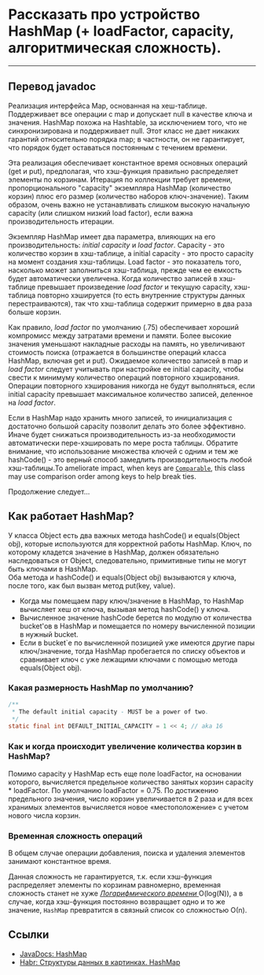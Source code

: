 # Рассказать про устройство HashMap (+ loadFactor, capacity, алгоритмическая сложность).
---

## Перевод javadoc

Реализация интерфейса Map, основанная на хеш-таблице. Поддерживает все операции с map и допускает null в качестве ключа и значения. HashMap похожа на Hashtable, за исключением того, что не синхронизирована и поддерживает null. Этот класс не дает никаких гарантий относительно порядка map; в частности, он не гарантирует, что порядок будет оставаться постоянным с течением времени.  

Эта реализация обеспечивает константное время основных операций (get и put), предполагая, что хэш-функция правильно распределяет элементы по корзинам. Итерация по коллекции требует времени, пропорционального "capacity" экземпляра HashMap (количество корзин) плюс его размер (количество наборов ключ-значение). Таким образом, очень важно не устанавливать слишком высокую начальную capacity (или слишком низкий load factor), если важна производительность итерации.  

Экземпляр HashMap имеет два параметра, влияющих на его производительность: *initial capacity* и *load factor*. Capacity - это количество корзин в хэш-таблице, а initial capacity - это просто capacity на момент создания хэш-таблицы. Load factor - это показатель того, насколько может заполниться хэш-таблица, прежде чем ее емкость будет автоматически увеличена. Когда количество записей в хэш-таблице превышает произведение *load factor* и текущую capacity, хэш-таблица повторно хэшируется (то есть внутренние структуры данных перестраиваются), так что хэш-таблица содержит примерно в два раза больше корзин.  

Как правило, *load factor* по умолчанию (.75) обеспечивает хороший компромисс между затратами времени и памяти. Более высокие значения уменьшают накладные расходы на память, но увеличивают стоимость поиска (отражается в большинстве операций класса HashMap, включая get и put). Ожидаемое количество записей в map и *load factor* следует учитывать при настройке ее initial capacity, чтобы свести к минимуму количество операций повторного хэширования. Операции повторного хэширования никогда не будут выполняться, если initial capacity превышает максимальное количество записей, деленное на *load factor*.  

Если в HashMap надо хранить много записей, то инициализация с достаточно большой capacity позволит делать это более эффективно. Иначе будет снижаться производительность из-за необходимости автоматически пере-хэшировать по мере роста таблицы. Обратите внимание, что использование множества ключей с одним и тем же hashCode() - это верный способ замедлить производительность любой хэш-таблицы.To ameliorate impact, when keys are [`Comparable`](https://docs.oracle.com/javase/8/docs/api/java/lang/Comparable.html), this class may use comparison order among keys to help break ties.

Продолжение следует...

## Как работает HashMap?

У класса Object есть два важных метода hashCode() и equals(Object obj), которые используются для корректной работы HashMap. 
Ключ, по которому кладется значение в HashMap, должен обязательно наследоваться от Object, следовательно, 
примитивные типы не могут быть ключами в HashMap.  
Оба метода и hashCode() и equals(Object obj) вызываются у ключа, после того, как был вызван метод put(key, value).  

- Когда мы помещаем пару ключ/значение в HashMap, то HashMap вычисляет хеш от ключа, вызывая метод hashCode() у ключа.
- Вычисленное значение hashCode берется по модулю от количества bucket'ов в HashMap и помещается по номеру вычисленной позиции в нужный bucket.
- Если в bucket`е по вычисленной позицией уже имеются другие пары ключ/значение, тогда HashMap пробегается по списку объектов и сравнивает ключ с уже лежащими ключами с помощью метода equals(Object obj).

### Какая размерность HashMap по умолчанию?

```java
/**
 * The default initial capacity - MUST be a power of two.
 */
static final int DEFAULT_INITIAL_CAPACITY = 1 << 4; // aka 16
```

### Как и когда происходит увеличение количества корзин в HashMap?

Помимо capacity у HashMap есть еще поле loadFactor, на основании которого, вычисляется предельное количество занятых корзин capacity * loadFactor. По умолчанию loadFactor = 0.75. По достижению предельного значения, число корзин увеличивается в 2 раза и для всех хранимых элементов вычисляется новое «местоположение» с учетом нового числа корзин.

### Временная сложность операций

В общем случае операции добавления, поиска и удаления элементов занимают константное время.

Данная сложность не гарантируется, т.к. если хэш-функция распределяет элементы по корзинам равномерно, временная сложность станет не хуже [*Логарифмического времени* ](https://ru.wikipedia.org/wiki/Временная_сложность_алгоритма#Логарифмическое_время)O(log(N)), а в случае, когда хэш-функция постоянно возвращает одно и то же значение, `HashMap` превратится в связный список со сложностью О(n).

## Ссылки

- [JavaDocs: HashMap](https://docs.oracle.com/javase/8/docs/api/java/util/HashMap.html)
- [Habr: Структуры данных в картинках. HashMap](https://habr.com/ru/post/128017/)
